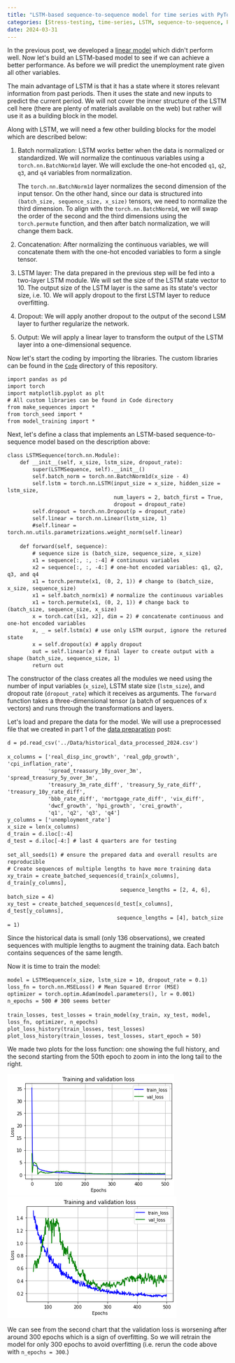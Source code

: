 ```yaml
---
title: "LSTM-based sequence-to-sequence model for time series with PyTorch"
categories: [Stress-testing, time-series, LSTM, sequence-to-sequence, PyTorch]
date: 2024-03-31
---
```


In the previous post, we developed a <a href="2024-03-21-benchmark-linear-regression-for-stress-testing.md">linear model</a> which didn't perform well. Now let's build an LSTM-based model to see if we can achieve a better performance. As before we will predict the unemployment rate given all other variables.

The main advantage of LSTM is that it has a state where it stores relevant information from past periods. Then it uses the state and new inputs to predict the current period. We will not cover the inner structure of the LSTM cell here (there are plenty of materials available on the web) but rather will use it as a building block in the model.

Along with LSTM, we will need a few other building blocks for the model which are described below:

1. Batch normalization: LSTM works better when the data is normalized or standardized. We will normalize the continuous variables using a `torch.nn.BatchNorm1d` layer. We will exclude the one-hot encoded `q1`, `q2`, `q3`, and `q4` variables from normalization.

   The `torch.nn.BatchNorm1d` layer normalizes the second dimension of the input tensor. On the other hand, since our data is structured into `(batch_size, sequence_size, x_size)` tensors, we need to normalize the third dimension. To align with the `torch.nn.BatchNorm1d`, we will swap the order of the second and the third dimensions using the `torch.permute` function, and then after batch normalization, we will change them back.

2.  Concatenation: After normalizing the continuous variables, we will concatenate them with the one-hot encoded variables to form a single tensor.

3.  LSTM layer: The data prepared in the previous step will be fed into a two-layer LSTM module. We will set the size of the LSTM state vector to 10. The output size of the LSTM layer is the same as its state's vector size, i.e. 10. We will apply dropout to the first LSTM layer to reduce overfitting.

4.  Dropout: We will apply another dropout to the output of the second LSM layer to further regularize the network.

5.  Output: We will apply a linear layer to transform the output of the LSTM layer into a one-dimensional sequence.

Now let's start the coding by importing the libraries. The custom libraries can be found in the <a href="../Code">`Code`</a> directory of this repository.

```Python3
import pandas as pd
import torch
import matplotlib.pyplot as plt
# All custom libraries can be found in Code directory
from make_sequences import *
from torch_seed import *
from model_training import *
```

Next, let's define a class that implements an LSTM-based sequence-to-sequence model based on the description above:

```Python3
class LSTMSequence(torch.nn.Module):
    def __init__(self, x_size, lstm_size, dropout_rate):
        super(LSTMSequence, self).__init__()
        self.batch_norm = torch.nn.BatchNorm1d(x_size - 4)
        self.lstm = torch.nn.LSTM(input_size = x_size, hidden_size = lstm_size,
                                  num_layers = 2, batch_first = True,
                                  dropout = dropout_rate)
        self.dropout = torch.nn.Dropout(p = dropout_rate)
        self.linear = torch.nn.Linear(lstm_size, 1)
        #self.linear = torch.nn.utils.parametrizations.weight_norm(self.linear)
    
    def forward(self, sequence):
        # sequence size is (batch_size, sequence_size, x_size)
        x1 = sequence[:, :, :-4] # continuous variables
        x2 = sequence[:, :, -4:] # one-hot encoded variables: q1, q2, q3, and q4
        x1 = torch.permute(x1, (0, 2, 1)) # change to (batch_size, x_size, sequence_size)
        x1 = self.batch_norm(x1) # normalize the continuous variables
        x1 = torch.permute(x1, (0, 2, 1)) # change back to (batch_size, sequence_size, x_size)
        x = torch.cat([x1, x2], dim = 2) # concatenate continuous and one-hot encoded variables
        x, _ = self.lstm(x) # use only LSTM ourput, ignore the retured state
        x = self.dropout(x) # apply dropout
        out = self.linear(x) # final layer to create output with a shape (batch_size, sequence_size, 1)
        return out
```

The constructor of the class creates all the modules we need using the number of input variables (`x_size`), LSTM state size (`lstm_size`), and dropout rate (`dropout_rate`) which it receives as arguments. The `forward` function takes a three-dimensional tensor (a batch of sequences of x vectors) and runs through the transformations and layers.

Let's load and prepare the data for the model. We will use a preprocessed file that we created in part 1 of the <a href="2024-03-01-data-preparation-for-stress-testing-model-part-1.md">data preparation</a> post:

```Python3
d = pd.read_csv('../Data/historical_data_processed_2024.csv')

x_columns = ['real_disp_inc_growth', 'real_gdp_growth', 'cpi_inflation_rate',
             'spread_treasury_10y_over_3m', 'spread_treasury_5y_over_3m',
             'treasury_3m_rate_diff', 'treasury_5y_rate_diff', 'treasury_10y_rate_diff',
             'bbb_rate_diff', 'mortgage_rate_diff', 'vix_diff',
             'dwcf_growth', 'hpi_growth', 'crei_growth',
             'q1', 'q2', 'q3', 'q4']
y_columns = ['unemployment_rate']
x_size = len(x_columns)
d_train = d.iloc[:-4]
d_test = d.iloc[-4:] # last 4 quarters are for testing

set_all_seeds(1) # ensure the prepared data and overall results are reproducible
# Create sequences of multiple lengths to have more training data
xy_train = create_batched_sequences(d_train[x_columns], d_train[y_columns],
                                    sequence_lengths = [2, 4, 6], batch_size = 4)
xy_test = create_batched_sequences(d_test[x_columns], d_test[y_columns],
                                   sequence_lengths = [4], batch_size = 1)
```

Since the historical data is small (only 136 observations), we created sequences with multiple lengths to augment the training data. Each batch contains sequences of the same length.

Now it is time to train the model:

```Python3
model = LSTMSequence(x_size, lstm_size = 10, dropout_rate = 0.1)
loss_fn = torch.nn.MSELoss() # Mean Squared Error (MSE)
optimizer = torch.optim.Adam(model.parameters(), lr = 0.001)
n_epochs = 500 # 300 seems better

train_losses, test_losses = train_model(xy_train, xy_test, model, loss_fn, optimizer, n_epochs)
plot_loss_history(train_losses, test_losses)
plot_loss_history(train_losses, test_losses, start_epoch = 50)
```

We made two plots for the loss function: one showing the full history, and the second starting from the 50th epoch to zoom in into the long tail to the right.

![Training and validation loss for the LSTM model](../Charts/LSTM_training_and_validation_loss_0_500.png)
![Training and validation loss for the LSTM model](../Charts/LSTM_training_and_validation_loss_50_500.png)

We can see from the second chart that the validation loss is worsening after around 300 epochs which is a sign of overfitting. So we will retrain the model for only 300 epochs to avoid overfitting (i.e. rerun the code above with `n_epochs = 300`.)

